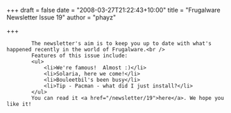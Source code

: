 
+++
draft = false
date = "2008-03-27T21:22:43+10:00"
title = "Frugalware Newsletter Issue 19"
author = "phayz"

+++

            The newsletter's aim is to keep you up to date with what's happened recently in the world of Frugalware.<br />
            Features of this issue include:
            <ul>
                <li>We're famous!  Almost :)</li>
                <li>Solaria, here we come!</li>
                <li>Bouleetbil's been busy</li>
                <li>Tip - Pacman - what did I just install?</li>
            </ul>
            You can read it <a href="/newsletter/19">here</a>. We hope you like it!
            
        